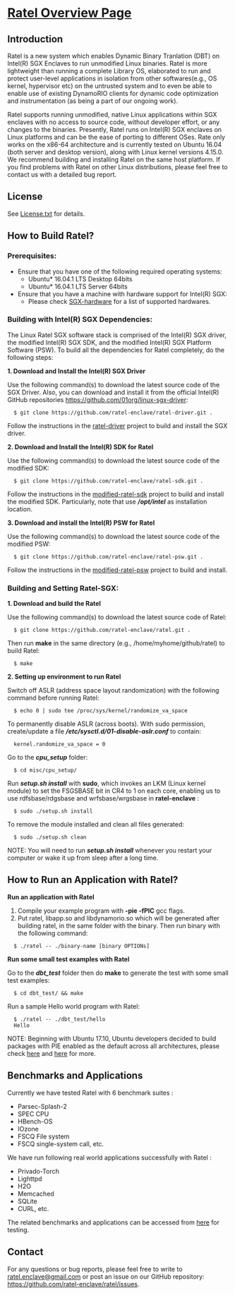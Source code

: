 [Ratel Overview Page](https://ratel-enclave.github.io/)
================================================

Introduction
------------
Ratel is a new system which enables Dynamic Binary Tranlation (DBT) on Intel(R) SGX Enclaves to run unmodified Linux binaries. Ratel is more lightweight than running a complete Library OS, elaborated to run and protect user-level applications in isolation from other softwares(e.g., OS kernel, hypervisor etc) on the untrusted system and to even be able to enable use of existing DynamoRIO clients for dynamic code optimization and instrumentation (as being a part of our ongoing work).

Ratel supports running unmodified, native Linux applications within SGX enclaves with no access to source code, without developer effort, or any changes to the binaries. Presently, Ratel runs on Intel(R) SGX enclaves on Linux platforms and can be the ease of porting to different OSes. Rate only works on the x86-64 architecture and is currently tested on Ubuntu 16.04 (both server and desktop version), along with Linux kernel versions 4.15.0. We recommend building and installing Ratel on the same host platform. If you find problems with Ratel on other Linux distributions, please feel free to contact us with a detailed bug report.

License
-------
See [License.txt](https://github.com/ratel-enclave/ratel/blob/master/LICENSE) for details.

How to Build Ratel?
-------------------
### Prerequisites:
- Ensure that you have one of the following required operating systems:  
  * Ubuntu\* 16.04.1 LTS Desktop 64bits
  * Ubuntu\* 16.04.1 LTS Server 64bits
- Ensure that you have a machine with hardware support for Intel(R) SGX:
  * Please check [SGX-hardware](https://github.com/ayeks/SGX-hardware) for a list of supported hardwares.

### Building with Intel(R) SGX Dependencies:
The Linux Ratel SGX software stack is comprised of the Intel(R) SGX driver, the modified Intel(R) SGX SDK, and the modified Intel(R) SGX Platform Software (PSW). To build all the dependencies for Ratel completely, do the following steps:

**1. Download and Install the Intel(R) SGX Driver**

Use the following command(s) to download the latest source code of the SGX Driver. Also, you can download and install it from the official Intel(R) GitHub repositories <https://github.com/01org/linux-sgx-driver>:
  ```
    $ git clone https://github.com/ratel-enclave/ratel-driver.git .
  ```
Follow the instructions in the [ratel-driver](https://github.com/ratel-enclave/ratel-driver) project to build and install the SGX driver.

**2. Download and Install the Intel(R) SDK for Ratel**

Use the following command(s) to download the latest source code of the modified SDK:
  ```
    $ git clone https://github.com/ratel-enclave/ratel-sdk.git .
  ```
Follow the instructions in the [modified-ratel-sdk](https://github.com/ratel-enclave/ratel-sdk) project to build and install the modified SDK. Particularly, note that use ***/opt/intel*** as installation location.

**3. Download and install the Intel(R) PSW for Ratel**

Use the following command(s) to download the latest source code of the modified PSW:
  ```
    $ git clone https://github.com/ratel-enclave/ratel-psw.git .
  ```
Follow the instructions in the [modified-ratel-psw](https://github.com/ratel-enclave/ratel-psw) project to build and install.

### Building and Setting Ratel-SGX:
**1. Download and build the Ratel**

Use the following command(s) to download the latest source code of Ratel:
  ```
    $ git clone https://github.com/ratel-enclave/ratel.git .
  ```
Then run **make** in the same directory (e.g., /home/myhome/github/ratel) to build Ratel:
  ```
    $ make
  ```
**2. Setting up environment to run Ratel**  

Switch off ASLR (address space layout randomization) with the following command before running Ratel:
  ```
    $ echo 0 | sudo tee /proc/sys/kernel/randomize_va_space
  ```
To permanently disable ASLR (across boots). With sudo permission, create/update a file ***/etc/sysctl.d/01-disable-aslr.conf*** to contain:  
  ```
    kernel.randomize_va_space = 0
  ```
Go to the ***cpu_setup*** folder:
  ```
    $ cd misc/cpu_setup/
  ```
Run ***setup.sh install*** with **sudo**, which invokes an LKM (Linux kernel module) to set the FSGSBASE bit in CR4 to 1 on each core, enabling us to use rdfsbase/rdgsbase and wrfsbase/wrgsbase in **ratel-enclave** :
  ```
    $ sudo ./setup.sh install
  ```
To remove the module installed and clean all files generated:
  ```
    $ sudo ./setup.sh clean
  ```
NOTE: You will need to run ***setup.sh install*** whenever you restart your computer or wake it up from sleep after a long time.

How to Run an Application with Ratel?
-----------------------------------
**Run an application with Ratel**

  1. Compile your example program with **-pie -fPIC** gcc flags. 
  2. Put ratel, libapp.so and libdynamorio.so which will be generated after building ratel, in the same folder with the         binary. Then run binary with the following command:
  ```
    $ ./ratel -- ./binary-name [binary OPTIONs]
  ```
**Run some small test examples with Ratel**

Go to the ***dbt_test*** folder then do **make** to generate the test with some small test examples:
  ```
    $ cd dbt_test/ && make
  ```
Run a sample Hello world program with Ratel:
  ```
    $ ./ratel -- ./dbt_test/hello
    Hello
  ```

NOTE: Beginning with Ubuntu 17.10, Ubuntu developers decided to build packages with PIE enabled as the default across all architectures, please check [here](https://en.wikipedia.org/wiki/Position-independent_code) and [here](https://lists.ubuntu.com/archives/ubuntu-devel/2017-June/039816.html) for more.

Benchmarks and Applications
-----------------------------------------------
Currently we have tested Ratel with 6 benchmark suites :
  * Parsec-Splash-2
  * SPEC CPU
  * HBench-OS
  * IOzone
  * FSCQ File system
  * FSCQ single-system call, etc.

We have run following real world applications successfully with Ratel :
  * Privado-Torch
  * Lighttpd
  * H2O
  * Memcached
  * SQLite
  * CURL, etc.

The related benchmarks and applications can be accessed from [here](https://github.com/ratel-enclave/ratel-tests) for testing.

Contact
-------
For any questions or bug reports, please feel free to write to <ratel.enclave@gmail.com> or post an issue on our GitHub repository: <https://github.com/ratel-enclave/ratel/issues>.
